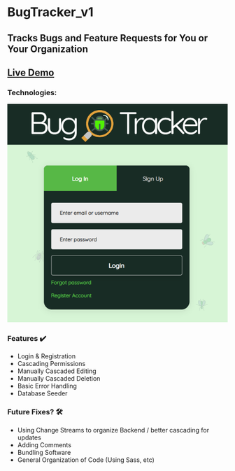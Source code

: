 # BugTracker_v1
## Tracks Bugs and Feature Requests for You or Your Organization
## [Live Demo](https://bugtracker-davidlink.herokuapp.com/)
### Technologies:
![technologies](homeSmall.PNG)

### Features ✔️
- Login & Registration
- Cascading Permissions
- Manually Cascaded Editing
- Manually Cascaded Deletion
- Basic Error Handling
- Database Seeder

### Future Fixes? 🛠
- Using Change Streams to organize Backend / better cascading for updates
- Adding Comments
- Bundling Software
- General Organization of Code (Using Sass, etc)
